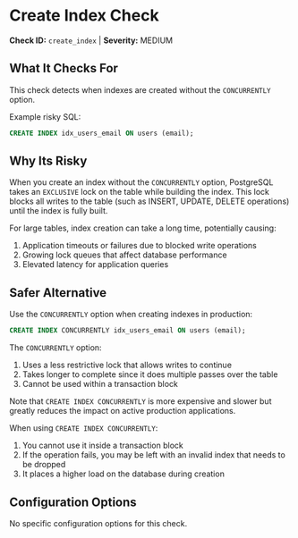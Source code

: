 # Create Index Check

**Check ID:** `create_index` | **Severity:** MEDIUM

## What It Checks For

This check detects when indexes are created without the `CONCURRENTLY` option.

Example risky SQL:

```sql
CREATE INDEX idx_users_email ON users (email);
```

## Why Its Risky

When you create an index without the `CONCURRENTLY` option, PostgreSQL takes an `EXCLUSIVE` lock on the table while building the index. This lock blocks all writes to the table (such as INSERT, UPDATE, DELETE operations) until the index is fully built.

For large tables, index creation can take a long time, potentially causing:

1. Application timeouts or failures due to blocked write operations
2. Growing lock queues that affect database performance
3. Elevated latency for application queries

## Safer Alternative

Use the `CONCURRENTLY` option when creating indexes in production:

```sql
CREATE INDEX CONCURRENTLY idx_users_email ON users (email);
```

The `CONCURRENTLY` option:

1. Uses a less restrictive lock that allows writes to continue
2. Takes longer to complete since it does multiple passes over the table
3. Cannot be used within a transaction block

Note that `CREATE INDEX CONCURRENTLY` is more expensive and slower but greatly reduces the impact on active production applications.

When using `CREATE INDEX CONCURRENTLY`:

1. You cannot use it inside a transaction block
2. If the operation fails, you may be left with an invalid index that needs to be dropped
3. It places a higher load on the database during creation

## Configuration Options

No specific configuration options for this check.
